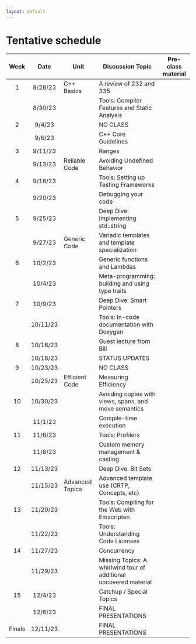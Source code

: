 ```yaml
---
layout: default
---
```



# Tentative schedule

| Week | Date     | Unit       | Discussion Topic           | Pre-class material |
|:----:|:--------:|------------|----------------------------|--------------------|
| 1    | 8/28/23  | C++ Basics | A review of 232 and 335
|      | 8/30/23  |            | Tools: Compiler Features and Static Analysis 
| 2    | 9/4/23   |            | NO CLASS
|      | 9/6/23   |            | C++ Core Guidelines
| 3    | 9/11/23  |            | Ranges
|      | 9/13/23  | Reliable Code | Avoiding Undefined Behavior
| 4    | 9/18/23  |            | Tools: Setting up Testing Frameworks
|      | 9/20/23  |            | Debugging your code
| 5    | 9/25/23  |            | Deep Dive: Implementing std::string
|      | 9/27/23  | Generic Code | Variadic templates and template specialization
| 6    | 10/2/23  |            | Generic functions and Lambdas
|      | 10/4/23  |            | Meta-programming: building and using type traits
| 7    | 10/9/23  |            | Deep Dive: Smart Pointers
|      | 10/11/23 |            | Tools: In-code documentation with Doxygen
| 8    | 10/16/23 |            | Guest lecture from Bill
|      | 10/18/23 |            | STATUS UPDATES
| 9    | 10/23/23 |            | NO CLASS
|      | 10/25/23 | Efficient Code | Measuring Efficiency
| 10   | 10/30/23 |            | Avoiding copies with views, spans, and move semantics
|      | 11/1/23  |            | Compile-time execution
| 11   | 11/6/23  |            | Tools: Profilers
|      | 11/8/23  |            | Custom memory management & casting
| 12   | 11/13/23 |            | Deep Dive: Bit Sets
|      | 11/15/23 | Advanced Topics | Advanced template use (CRTP, Concepts, etc)
| 13   | 11/20/23 |            | Tools: Compiling for the Web with Emscripten
|      | 11/22/23 |            | Tools: Understanding Code Licenses
| 14   | 11/27/23 |            | Concurrency
|      | 11/29/23 |            | Missing Topics: A whirlwind tour of additional uncovered material
| 15   | 12/4/23  |            | Catchup / Special Topics
|      | 12/6/23  |            | FINAL PRESENTATIONS
| Finals | 12/11/23 |          | FINAL PRESENTATIONS
